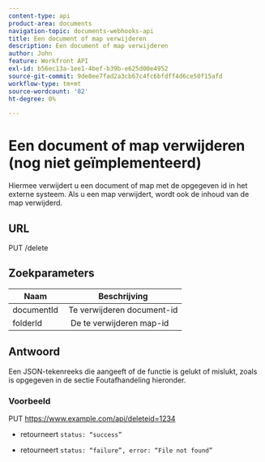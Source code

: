 ```yaml
---
content-type: api
product-area: documents
navigation-topic: documents-webhooks-api
title: Een document of map verwijderen
description: Een document of map verwijderen
author: John
feature: Workfront API
exl-id: b56ec13a-1ee1-4bef-b39b-e625d00e4952
source-git-commit: 9de8ee7fad2a3cb67c4fc6bfdff4d6ce50f15afd
workflow-type: tm+mt
source-wordcount: '82'
ht-degree: 0%

---
```



# Een document of map verwijderen (nog niet geïmplementeerd)

Hiermee verwijdert u een document of map met de opgegeven id in het externe systeem. Als u een map verwijdert, wordt ook de inhoud van de map verwijderd.

## URL

PUT /delete

## Zoekparameters

| Naam  | Beschrijving |
|---|---|
| documentId  | Te verwijderen document-id |
| folderId  |  De te verwijderen map-id |



## Antwoord

Een JSON-tekenreeks die aangeeft of de functie is gelukt of mislukt, zoals is opgegeven in de sectie Foutafhandeling hieronder.

### Voorbeeld

PUT https://www.example.com/api/deleteid=1234
* retourneert `status: “success”`

* retourneert `status: “failure”, error: “File not found”`
